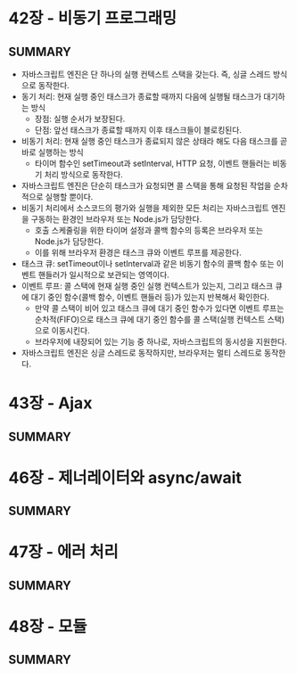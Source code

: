# 42장 - 비동기 프로그래밍
## SUMMARY
- 자바스크립트 엔진은 단 하나의 실행 컨텍스트 스택을 갖는다. 즉, 싱글 스레드 방식으로 동작한다.
- 동기 처리: 현재 실행 중인 태스크가 종료할 때까지 다음에 실행될 태스크가 대기하는 방식
  - 장점: 실행 순서가 보장된다.
  - 단점: 앞선 태스크가 종료할 때까지 이후 태스크들이 블로킹된다.
- 비동기 처리: 현재 실행 중인 태스크가 종료되지 않은 상태라 해도 다음 태스크를 곧바로 실행하는 방식
  - 타이머 함수인 setTimeout과 setInterval, HTTP 요청, 이벤트 핸들러는 비동기 처리 방식으로 동작한다.
- 자바스크립트 엔진은 단순히 태스크가 요청되면 콜 스택을 통해 요청된 작업을 순차적으로 실행할 뿐이다.
- 비동기 처리에서 소스코드의 평가와 실행을 제외한 모든 처리는 자바스크립트 엔진을 구동하는 환경인 브라우저 또는 Node.js가 담당한다.
  - 호출 스케줄링을 위한 타이머 설정과 콜백 함수의 등록은 브라우저 또는 Node.js가 담당한다.
  - 이를 위해 브라우저 환경은 태스크 큐와 이벤트 루프를 제공한다.
- 태스크 큐: setTimeout이나 setInterval과 같은 비동기 함수의 콜백 함수 또는 이벤트 핸들러가 일시적으로 보관되는 영역이다.
- 이벤트 루프: 콜 스택에 현재 실행 중인 실행 컨텍스트가 있는지, 그리고 태스크 큐에 대기 중인 함수(콜백 함수, 이벤트 핸들러 등)가 있는지 반복해서 확인한다.
  - 만약 콜 스택이 비어 있고 태스크 큐에 대기 중인 함수가 있다면 이벤트 루프는 순차적(FIFO)으로 태스크 큐에 대기 중인 함수를 콜 스택(실행 컨텍스트 스택)으로 이동시킨다.
  - 브라우저에 내장되어 있는 기능 중 하나로, 자바스크립트의 동시성을 지원한다.
- 자바스크립트 엔진은 싱글 스레드로 동작하지만, 브라우저는 멀티 스레드로 동작한다.

# 43장 - Ajax
## SUMMARY

# 46장 - 제너레이터와 async/await
## SUMMARY

# 47장 - 에러 처리
## SUMMARY

# 48장 - 모듈
## SUMMARY
